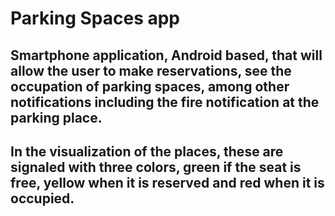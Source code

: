 # Parking Spaces app

## Smartphone application, Android based, that will allow the user to make reservations, see the occupation of parking spaces, among other notifications including the fire notification at the parking place.

## In the visualization of the places, these are signaled with three colors, green if the seat is free, yellow when it is reserved and red when it is occupied.
